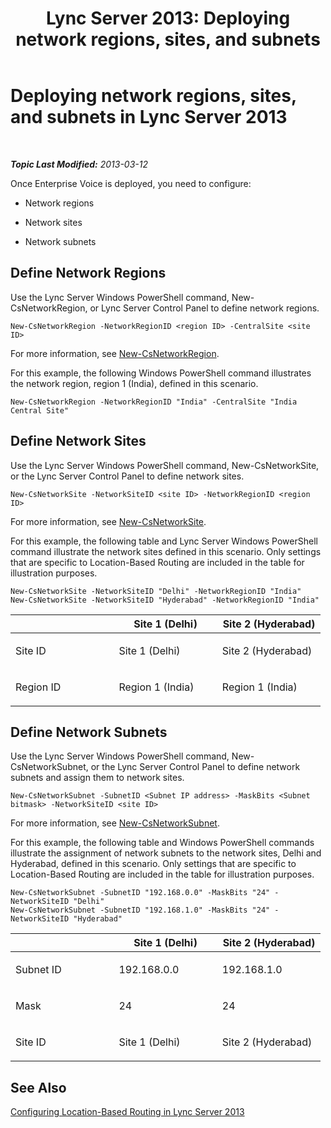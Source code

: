 ﻿---
title: 'Lync Server 2013: Deploying network regions, sites, and subnets'
TOCTitle: Deploying network regions, sites, and subnets
ms:assetid: c4b75601-3538-4d07-8d23-1ad90459ae48
ms:mtpsurl: https://technet.microsoft.com/en-us/library/JJ994067(v=OCS.15)
ms:contentKeyID: 51803978
ms.date: 07/23/2014
mtps_version: v=OCS.15
---

<div data-xmlns="http://www.w3.org/1999/xhtml">

<div class="topic" data-xmlns="http://www.w3.org/1999/xhtml" data-msxsl="urn:schemas-microsoft-com:xslt" data-cs="http://msdn.microsoft.com/en-us/">

<div data-asp="http://msdn2.microsoft.com/asp">

# Deploying network regions, sites, and subnets in Lync Server 2013

</div>

<div id="mainSection">

<div id="mainBody">

<span> </span>

_**Topic Last Modified:** 2013-03-12_

Once Enterprise Voice is deployed, you need to configure:

  - Network regions

  - Network sites

  - Network subnets

<div>

## Define Network Regions

Use the Lync Server Windows PowerShell command, New-CsNetworkRegion, or Lync Server Control Panel to define network regions.

    New-CsNetworkRegion -NetworkRegionID <region ID> -CentralSite <site ID>

For more information, see [New-CsNetworkRegion](https://docs.microsoft.com/en-us/powershell/module/skype/New-CsNetworkRegion).

For this example, the following Windows PowerShell command illustrates the network region, region 1 (India), defined in this scenario.

    New-CsNetworkRegion -NetworkRegionID "India" -CentralSite "India Central Site"

<div>


</div>

</div>

<div>

## Define Network Sites

Use the Lync Server Windows PowerShell command, New-CsNetworkSite, or the Lync Server Control Panel to define network sites.

    New-CsNetworkSite -NetworkSiteID <site ID> -NetworkRegionID <region ID>

For more information, see [New-CsNetworkSite](https://docs.microsoft.com/en-us/powershell/module/skype/New-CsNetworkSite).

For this example, the following table and Lync Server Windows PowerShell command illustrate the network sites defined in this scenario. Only settings that are specific to Location-Based Routing are included in the table for illustration purposes.

    New-CsNetworkSite -NetworkSiteID "Delhi" -NetworkRegionID "India"
    New-CsNetworkSite -NetworkSiteID "Hyderabad" -NetworkRegionID "India"


<table>
<colgroup>
<col style="width: 33%" />
<col style="width: 33%" />
<col style="width: 33%" />
</colgroup>
<thead>
<tr class="header">
<th></th>
<th>Site 1 (Delhi)</th>
<th>Site 2 (Hyderabad)</th>
</tr>
</thead>
<tbody>
<tr class="odd">
<td><p>Site ID</p></td>
<td><p>Site 1 (Delhi)</p></td>
<td><p>Site 2 (Hyderabad)</p></td>
</tr>
<tr class="even">
<td><p>Region ID</p></td>
<td><p>Region 1 (India)</p></td>
<td><p>Region 1 (India)</p></td>
</tr>
</tbody>
</table>


<div>


</div>

</div>

<div>

## Define Network Subnets

Use the Lync Server Windows PowerShell command, New-CsNetworkSubnet, or the Lync Server Control Panel to define network subnets and assign them to network sites.

    New-CsNetworkSubnet -SubnetID <Subnet IP address> -MaskBits <Subnet bitmask> -NetworkSiteID <site ID>

For more information, see [New-CsNetworkSubnet](https://docs.microsoft.com/en-us/powershell/module/skype/New-CsNetworkSubnet).

For this example, the following table and Windows PowerShell commands illustrate the assignment of network subnets to the network sites, Delhi and Hyderabad, defined in this scenario. Only settings that are specific to Location-Based Routing are included in the table for illustration purposes.

    New-CsNetworkSubnet -SubnetID "192.168.0.0" -MaskBits "24" -NetworkSiteID "Delhi"
    New-CsNetworkSubnet -SubnetID "192.168.1.0" -MaskBits "24" -NetworkSiteID "Hyderabad"


<table>
<colgroup>
<col style="width: 33%" />
<col style="width: 33%" />
<col style="width: 33%" />
</colgroup>
<thead>
<tr class="header">
<th></th>
<th>Site 1 (Delhi)</th>
<th>Site 2 (Hyderabad)</th>
</tr>
</thead>
<tbody>
<tr class="odd">
<td><p>Subnet ID</p></td>
<td><p>192.168.0.0</p></td>
<td><p>192.168.1.0</p></td>
</tr>
<tr class="even">
<td><p>Mask</p></td>
<td><p>24</p></td>
<td><p>24</p></td>
</tr>
<tr class="odd">
<td><p>Site ID</p></td>
<td><p>Site 1 (Delhi)</p></td>
<td><p>Site 2 (Hyderabad)</p></td>
</tr>
</tbody>
</table>


<div>


</div>

</div>

<div>

## See Also


[Configuring Location-Based Routing in Lync Server 2013](lync-server-2013-configuring-location-based-routing.md)  
  

</div>

</div>

<span> </span>

</div>

</div>

</div>

